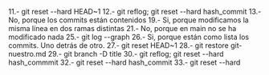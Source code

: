 11.- git reset --hard HEAD~1
12.- git reflog; git reset --hard hash_commit
13.- No, porque los commits están contenidos
19.- Si, porque modificamos la misma línea en dos ramas distintas
21.- No, porque en main no se ha modificado nada
25.- git log --graph
26.- Si, porque están como lista los commits. Uno detrás de otro.
27.- git reset HEAD~1
28.- git restore git-nuestro.md
29.- git branch -D title
30.- git reflog; git reset --hard hash_commmit
32.- git reset --hard hash_commit
33.- git reset --hard
